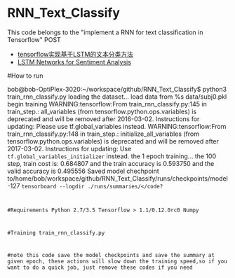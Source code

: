 # RNN_Text_Classify

This code belongs to the "implement a RNN for text classification in Tensorflow" POST

- [tensorflow实现基于LSTM的文本分类方法](http://blog.csdn.net/u010223750/article/details/53334313)
- [LSTM Networks for Sentiment Analysis](http://deeplearning.net/tutorial/lstm.html)


#How to run

bob@bob-OptiPlex-3020:~/workspace/github/RNN_Text_Classify$ python3 train_rnn_classify.py 
loading the dataset...
load data from %s data/subj0.pkl
begin training
WARNING:tensorflow:From train_rnn_classify.py:145 in train_step.: all_variables (from tensorflow.python.ops.variables) is deprecated and will be removed after 2016-03-02.
Instructions for updating:
Please use tf.global_variables instead.
WARNING:tensorflow:From train_rnn_classify.py:148 in train_step.: initialize_all_variables (from tensorflow.python.ops.variables) is deprecated and will be removed after 2017-03-02.
Instructions for updating:
Use `tf.global_variables_initializer` instead.
the 1 epoch training...
the 100 step, train cost is: 0.684807 and the train accuracy is 0.593750 and the valid accuracy is 0.495556
Saved model chechpoint to/home/bob/workspace/github/RNN_Text_Classify/runs/checkpoints/model-127
<code>tensorboard --logdir ./runs/summaries/</code?


#Requirements
Python 2.7/3.5
Tensorflow > 1.1/0.12.0rc0
Numpy





#Training
train_rnn_classify.py

#note
this code save the model checkpoints and save the summary at given epoch, these actions will slow down the training speed,so if you want to do a quick job, just remove these codes if you need
